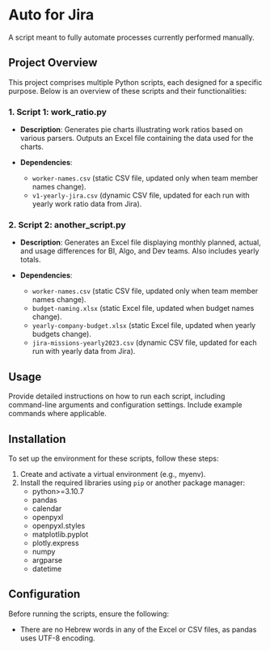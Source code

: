 # Auto for Jira

A script meant to fully automate processes currently performed manually.

## Project Overview

This project comprises multiple Python scripts, each designed for a specific purpose. Below is an overview of these scripts and their functionalities:

### 1. Script 1: work_ratio.py

- **Description**: Generates pie charts illustrating work ratios based on various parsers. Outputs an Excel file containing the data used for the charts.

- **Dependencies**:
  - `worker-names.csv` (static CSV file, updated only when team member names change).
  - `v1-yearly-jira.csv` (dynamic CSV file, updated for each run with yearly work ratio data from Jira).

### 2. Script 2: another_script.py

- **Description**: Generates an Excel file displaying monthly planned, actual, and usage differences for BI, Algo, and Dev teams. Also includes yearly totals.

- **Dependencies**: 
  - `worker-names.csv` (static CSV file, updated only when team member names change).
  - `budget-naming.xlsx` (static Excel file, updated when budget names change).
  - `yearly-company-budget.xlsx` (static Excel file, updated when yearly budgets change).
  - `jira-missions-yearly2023.csv` (dynamic CSV file, updated for each run with yearly data from Jira).

## Usage

Provide detailed instructions on how to run each script, including command-line arguments and configuration settings. Include example commands where applicable.

## Installation

To set up the environment for these scripts, follow these steps:

1. Create and activate a virtual environment (e.g., myenv).
2. Install the required libraries using `pip` or another package manager:
   - python>=3.10.7
   - pandas
   - calendar
   - openpyxl
   - openpyxl.styles
   - matplotlib.pyplot
   - plotly.express
   - numpy
   - argparse
   - datetime

## Configuration

Before running the scripts, ensure the following:

- There are no Hebrew words in any of the Excel or CSV files, as pandas uses UTF-8 encoding.

